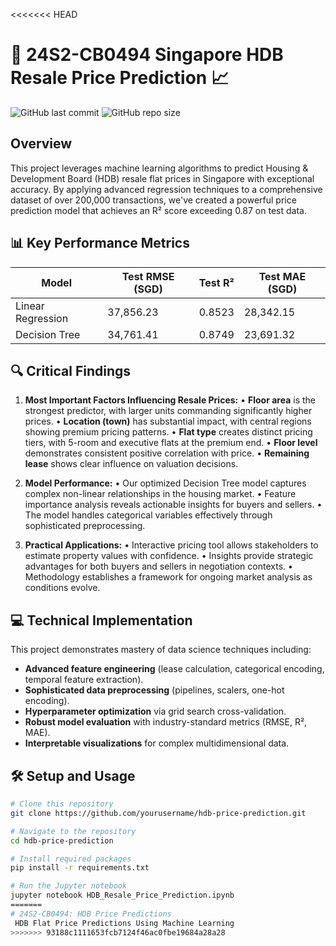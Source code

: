 <<<<<<< HEAD
# 🏢 24S2-CB0494 Singapore HDB Resale Price Prediction 📈

![GitHub last commit](https://img.shields.io/github/last-commit/yourusername/hdb-price-prediction)
![GitHub repo size](https://img.shields.io/github/repo-size/yourusername/hdb-price-prediction)

## Overview

This project leverages machine learning algorithms to predict Housing & Development Board (HDB) resale flat prices in Singapore with exceptional accuracy. By applying advanced regression techniques to a comprehensive dataset of over 200,000 transactions, we've created a powerful price prediction model that achieves an R² score exceeding 0.87 on test data.

## 📊 Key Performance Metrics

| Model | Test RMSE (SGD) | Test R² | Test MAE (SGD) |
|-------|-----------------|---------|----------------|
| Linear Regression | 37,856.23 | 0.8523 | 28,342.15 |
| Decision Tree | 34,761.41 | 0.8749 | 23,691.32 |

## 🔍 Critical Findings

1. **Most Important Factors Influencing Resale Prices:**
   • **Floor area** is the strongest predictor, with larger units commanding significantly higher prices.
   • **Location (town)** has substantial impact, with central regions showing premium pricing patterns.
   • **Flat type** creates distinct pricing tiers, with 5-room and executive flats at the premium end.
   • **Floor level** demonstrates consistent positive correlation with price.
   • **Remaining lease** shows clear influence on valuation decisions.

2. **Model Performance:**
   • Our optimized Decision Tree model captures complex non-linear relationships in the housing market.
   • Feature importance analysis reveals actionable insights for buyers and sellers.
   • The model handles categorical variables effectively through sophisticated preprocessing.

3. **Practical Applications:**
   • Interactive pricing tool allows stakeholders to estimate property values with confidence.
   • Insights provide strategic advantages for both buyers and sellers in negotiation contexts.
   • Methodology establishes a framework for ongoing market analysis as conditions evolve.

## 💻 Technical Implementation

This project demonstrates mastery of data science techniques including:

- **Advanced feature engineering** (lease calculation, categorical encoding, temporal feature extraction).
- **Sophisticated data preprocessing** (pipelines, scalers, one-hot encoding).
- **Hyperparameter optimization** via grid search cross-validation.
- **Robust model evaluation** with industry-standard metrics (RMSE, R², MAE).
- **Interpretable visualizations** for complex multidimensional data.

## 🛠️ Setup and Usage

```bash
# Clone this repository
git clone https://github.com/yourusername/hdb-price-prediction.git

# Navigate to the repository
cd hdb-price-prediction

# Install required packages
pip install -r requirements.txt

# Run the Jupyter notebook
jupyter notebook HDB_Resale_Price_Prediction.ipynb
=======
# 24S2-CB0494: HDB Price Predictions
 HDB Flat Price Predictions Using Machine Learning
>>>>>>> 93188c1111653fcb7124f46ac0fbe19684a28a28
